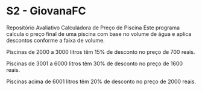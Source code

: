 # S2 - GiovanaFC
 Repositório Avaliativo
Calculadora de Preço de Piscina
Este programa calcula o preço final de uma piscina com base no volume de água e aplica descontos conforme a faixa de volume.

Piscinas de 2000 a 3000 litros têm 15% de desconto no preço de 700 reais.

Piscinas de 3001 a 6000 litros têm 30% de desconto no preço de 1600 reais.

Piscinas acima de 6001 litros têm 20% de desconto no preço de 2000 reais.